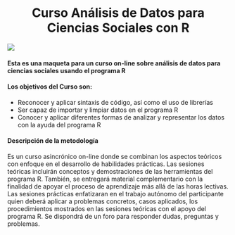 <h1 align="center"> Curso Análisis de Datos para Ciencias Sociales con R </h1>
<p align="left">
   <img src="https://img.shields.io/badge/STATUS-EN%20DESAROLLO-green">
</p>

<h4>
Esta es una maqueta para un curso on-line sobre análisis de datos para ciencias sociales usando el programa R
</h4>

<h4>
Los objetivos del Curso son:
</h4>

- Reconocer y aplicar sintaxis de código, así como el uso de librerías
- Ser capaz de importar y limpiar datos en el programa R
- Conocer y aplicar diferentes formas de analizar y representar los datos con la ayuda del programa R

<h4>
Descripción de la metodología
</h4>
<p>
Es un curso asincrónico on-line donde se combinan los aspectos teóricos con enfoque en el desarrollo de habilidades prácticas. Las sesiones teóricas incluirán conceptos y demostraciones de las herramientas del programa R. También, se entregará material complementario con la finalidad de apoyar el proceso de aprendizaje más allá de las horas lectivas. Las sesiones prácticas enfatizaran en el trabajo autónomo del participante quien deberá aplicar a problemas concretos, casos aplicados, los procedimientos mostrados en las sesiones teóricas con el apoyo del programa R. Se dispondrá de un foro para responder dudas, preguntas y problemas.
</p>